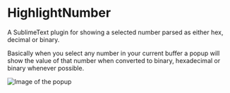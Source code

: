 # HighlightNumber
A SublimeText plugin for showing a selected number parsed as either hex, decimal or binary.

Basically when you select any number in your current buffer a popup will show the value of that number when converted to binary, hexadecimal or binary whenever possible.


![Image of the popup](https://github.com/kalund/HighlightNumber/images/HighlightNumber_Popup.png)
